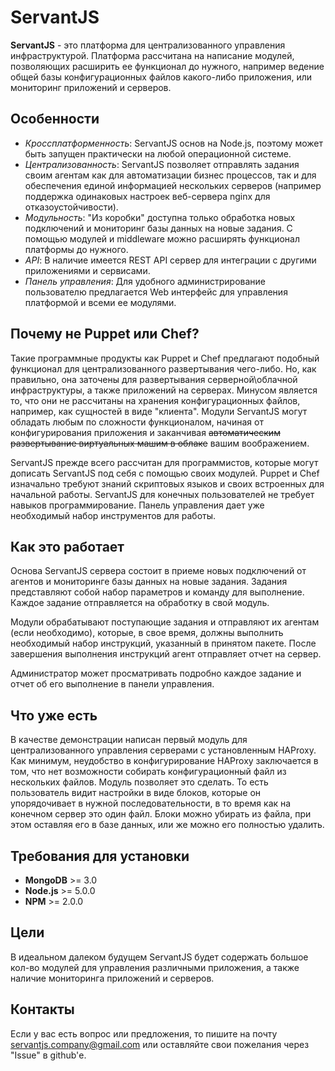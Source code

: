 # ServantJS
**ServantJS** - это платформа для централизованного управления инфраструктурой. Платформа рассчитана на написание модулей, позволяющих расширить ее функционал до нужного, например ведение общей базы конфигурационных файлов какого-либо приложения, или мониторинг приложений и серверов.

## Особенности

* *Кроссплатформенность*: ServantJS основ на Node.js, поэтому может быть запущен практически на любой операционной системе.
* *Централизованность*: ServantJS позволяет отправлять задания своим агентам как для автоматизации бизнес процессов, так и для обеспечения единой информацией нескольких серверов (например поддержка одинаковых настроек веб-сервера nginx для отказоустойчивости).
* *Модульность*: "Из коробки" доступна только обработка новых подключений и мониторинг базы данных на новые задания. С помощью модулей и middleware можно расширять функционал платформы до нужного.
* *API*: В наличие имеется REST API сервер для интеграции с другими приложениями и сервисами.
* *Панель управления*: Для удобного администрирование пользователю предлагается Web интерфейс для управления платформой и 
всеми ее модулями.

## Почему не Puppet или Chef?

Такие программные продукты как Puppet и Chef предлагают подобный функционал для централизованного развертывания чего-либо. Но, как правильно, она заточены для развертывания серверной\облачной инфраструктуры, а также приложений на серверах. Минусом является то, что они не рассчитаны на хранения конфигурационных файлов, например, как сущностей в виде "клиента". Модули ServantJS могут обладать любым по сложности функционалом, начиная от конфигурирования приложения и заканчивая ~~автоматическим развертывание виртуальных машим в облаке~~ вашим воображением.
 
ServantJS прежде всего рассчитан для программистов, которые могут дописать ServantJS под себя с помощью своих модулей. Puppet и Chef изначально требуют знаний скриптовых языков и своих встроенных для начальной работы. ServantJS для конечных пользователей не требует навыков программирование. Панель управления дает уже необходимый набор инструментов для работы.

## Как это работает

Основа ServantJS сервера состоит в приеме новых подключений от агентов и мониторинге базы данных на новые задания. Задания представляют собой набор параметров и команду для выполнение. Каждое задание отправляется на обработку в свой модуль.

Модули обрабатывают поступающие задания и отправляют их агентам (если необходимо), которые, в свое время, должны выполнить необходимый набор инструкций, указанный в принятом пакете. После завершения выполнения инструкций агент отправляет отчет на сервер.
 
Администратор может просматривать подробно каждое задание и отчет об его выполнение в панели управления.

## Что уже есть

В качестве демонстрации написан первый модуль для централизованного управления серверами с установленным HAProxy. Как минимум, неудобство в конфигурирование HAProxy заключается в том, что нет возможности собирать конфигурационный файл из нескольких файлов. Модуль позволяет это сделать. То есть пользователь видит настройки в виде блоков,  которые он упорядочивает в нужной последовательности, в то время как на конечном сервер это один файл. Блоки можно убирать из файла, при этом оставляя его в базе данных, или же можно его полностью удалить.

## Требования для установки

* **MongoDB** >= 3.0
* **Node.js** >= 5.0.0
* **NPM** >= 2.0.0

## Цели

В идеальном далеком будущем ServantJS будет содержать большое кол-во модулей для управления различными приложения, а также наличие мониторинга приложений и серверов. 

## Контакты

Если у вас есть вопрос или предложения, то пишите на почту servantjs.company@gmail.com или оставляйте свои пожелания через "Issue" в github'е.

